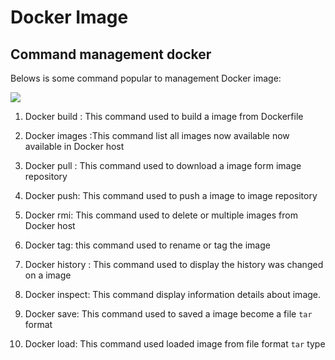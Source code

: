 # Docker Image

## Command management docker 
Belows is some command popular to management Docker image:

![](https://docs.docker.com/engine/images/architecture.svg)

1. Docker build : This command used to build a image from Dockerfile
2. Docker images :This command list all images now available now available in Docker host
3. Docker pull : This command used to download
a image form image repository 
4. Docker push: This command used to push a image to image repository 
5. Docker rmi: This command used to delete or multiple images from Docker host 

6. Docker tag: this command used to rename or tag the image

7. Docker history : This command used to display the history was changed on a image

8. Docker inspect: This command display information details about image.

9. Docker save: This command used to saved a image become a file `tar` format

10. Docker load: This command used loaded image from file format `tar` type 

